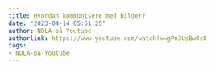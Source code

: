 ```yaml
---
title: Hvordan kommunisere med bilder?
date: "2023-04-14 05:51:25"
author: NDLA på Youtube
authorlink: https://www.youtube.com/watch?v=gPn3UsBw4c8
tags:
- NDLA-pa-Youtube
---
```

